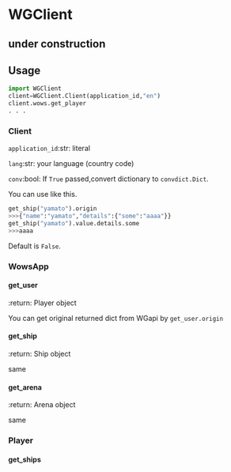 # WGClient
## under construction
## Usage
```py
import WGClient
client=WGClient.Client(application_id,"en")
client.wows.get_player
. . .
```
### Client
`application_id`:str: literal

`lang`:str: your language (country code)

`conv`:bool:
If `True` passed,convert dictionary to `convdict.Dict`.

You can use like this.
```py
get_ship("yamato").origin
>>>{"name":"yamato","details":{"some":"aaaa"}}
get_ship("yamato").value.details.some
>>>aaaa
```
Default is `False`.

### WowsApp
#### get_user
:return: Player object

You can get original returned dict from WGapi by `get_user.origin`
#### get_ship
:return: Ship object

same
#### get_arena
:return: Arena object

same
### Player
#### get_ships
